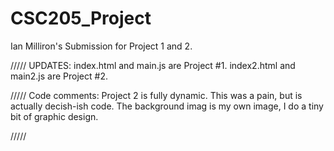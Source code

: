 # CSC205_Project
Ian Milliron's Submission for Project 1 and 2.

/////
UPDATES:
index.html and main.js are Project #1.
index2.html and main2.js are Project #2.

/////
Code comments:
Project 2 is fully dynamic.  This was a pain, but is actually decish-ish code.
The background imag is my own image, I do a tiny bit of graphic design.  

/////




